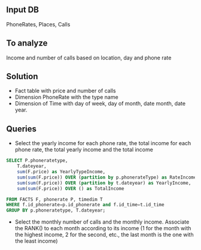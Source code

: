 ## Input DB
PhoneRates, Places, Calls

## To analyze
Income and number of calls based on location, day and phone rate

## Solution
* Fact table with price and number of calls
* Dimension PhoneRate with the type name
* Dimension of Time with day of week, day of month, date month, date year.

## Queries
* Select the yearly income for each phone rate, the total income for each phone rate, the total yearly
income and the total income
```sql
SELECT P.phoneratetype, 
    T.dateyear,
    sum(F.price) as YearlyTypeIncome,
    sum(sum(F.price)) OVER (partition by p.phonerateType) as RateIncome,
    sum(sum(F.price)) OVER (partition by t.dateyear) as YearlyIncome,
    sum(sum(F.price)) OVER () as TotalIncome

FROM FACTS F, phonerate P, timedim T
WHERE f.id_phonerate=p.id_phonerate and f.id_time=t.id_time
GROUP BY p.phoneratetype, T.dateyear;
```
* Select the monthly number of calls and the monthly income. Associate the RANK() to each
month according to its income (1 for the month with the highest income, 2 for the second, etc., the
last month is the one with the least income)
